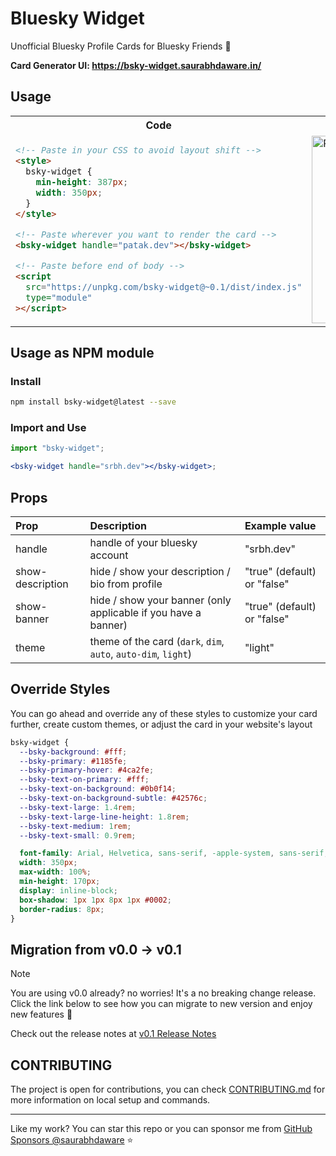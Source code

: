 # Bluesky Widget

Unofficial Bluesky Profile Cards for Bluesky Friends 🦋

**Card Generator UI: https://bsky-widget.saurabhdaware.in/**

## Usage

<table>
<tr>
  <th>Code</th>
  <th>Preview</th>
</tr>
  
<tr>
<td>

```html
<!-- Paste in your CSS to avoid layout shift -->
<style>
  bsky-widget {
    min-height: 387px;
    width: 350px;
  }
</style>

<!-- Paste wherever you want to render the card -->
<bsky-widget handle="patak.dev"></bsky-widget>

<!-- Paste before end of body -->
<script
  src="https://unpkg.com/bsky-widget@~0.1/dist/index.js"
  type="module"
></script>
```

</td>

<td>
<img alt="Patak's Bluesky Profile Widget" src="/.github/repo-assets/card-preview.png" width="300px" />
</td>

</tr>
</table>

## Usage as NPM module

### Install

```sh
npm install bsky-widget@latest --save
```

### Import and Use

```jsx
import "bsky-widget";

<bsky-widget handle="srbh.dev"></bsky-widget>;
```

## Props

| Prop             | Description                                                    | Example value               |
| :--------------- | :------------------------------------------------------------- | :-------------------------- |
| handle           | handle of your bluesky account                                 | "srbh.dev"                  |
| show-description | hide / show your description / bio from profile                | "true" (default) or "false" |
| show-banner      | hide / show your banner (only applicable if you have a banner) | "true" (default) or "false" |
| theme            | theme of the card (`dark`, `dim`, `auto`, `auto-dim`, `light`) | "light"                     |


## Override Styles

You can go ahead and override any of these styles to customize your card further, create custom themes, or adjust the card in your website's layout

```css
bsky-widget {
  --bsky-background: #fff;
  --bsky-primary: #1185fe;
  --bsky-primary-hover: #4ca2fe;
  --bsky-text-on-primary: #fff;
  --bsky-text-on-background: #0b0f14;
  --bsky-text-on-background-subtle: #42576c;
  --bsky-text-large: 1.4rem;
  --bsky-text-large-line-height: 1.8rem;
  --bsky-text-medium: 1rem;
  --bsky-text-small: 0.9rem;

  font-family: Arial, Helvetica, sans-serif, -apple-system, sans-serif;
  width: 350px;
  max-width: 100%;
  min-height: 170px;
  display: inline-block;
  box-shadow: 1px 1px 8px 1px #0002;
  border-radius: 8px;
}
```

## Migration from v0.0 -> v0.1

> [!Note]
>
> You are using v0.0 already? no worries! It's a no breaking change release. Click the link below to see how you can migrate to new version and enjoy new features 🚀

Check out the release notes at [v0.1 Release Notes](https://github.com/saurabhdaware/bsky-widget/releases/tag/v0.1.0)


## CONTRIBUTING

The project is open for contributions, you can check [CONTRIBUTING.md](./CONTRIBUTING.md) for more information on local setup and commands.

---

Like my work? You can star this repo or you can sponsor me from [GitHub Sponsors @saurabhdaware](https://github.com/sponsors/saurabhdaware) ⭐️

